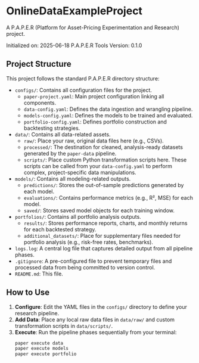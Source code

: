 # OnlineDataExampleProject

A P.A.P.E.R (Platform for Asset-Pricing Experimentation and Research) project.

Initialized on: 2025-06-18
P.A.P.E.R Tools Version: 0.1.0

## Project Structure

This project follows the standard P.A.P.E.R directory structure:

- `configs/`: Contains all configuration files for the project.
    - `paper-project.yaml`: Main project configuration linking all components.
    - `data-config.yaml`: Defines the data ingestion and wrangling pipeline.
    - `models-config.yaml`: Defines the models to be trained and evaluated.
    - `portfolio-config.yaml`: Defines portfolio construction and backtesting strategies.
- `data/`: Contains all data-related assets.
    - `raw/`: Place your raw, original data files here (e.g., CSVs).
    - `processed/`: The destination for cleaned, analysis-ready datasets generated by the `paper-data` pipeline.
    - `scripts/`: Place custom Python transformation scripts here. These scripts can be called from your `data-config.yaml` to perform complex, project-specific data manipulations.
- `models/`: Contains all modeling-related outputs.
    - `predictions/`: Stores the out-of-sample predictions generated by each model.
    - `evaluations/`: Contains performance metrics (e.g., R², MSE) for each model.
    - `saved/`: Stores saved model objects for each training window.
- `portfolios/`: Contains all portfolio analysis outputs.
    - `results/`: Stores performance reports, charts, and monthly returns for each backtested strategy.
    - `additional_datasets/`: Place for supplementary files needed for portfolio analysis (e.g., risk-free rates, benchmarks).
- `logs.log`: A central log file that captures detailed output from all pipeline phases.
- `.gitignore`: A pre-configured file to prevent temporary files and processed data from being committed to version control.
- `README.md`: This file.

## How to Use

1.  **Configure**: Edit the YAML files in the `configs/` directory to define your research pipeline.
2.  **Add Data**: Place any local raw data files in `data/raw/` and custom transformation scripts in `data/scripts/`.
3.  **Execute**: Run the pipeline phases sequentially from your terminal:
    ```bash
    paper execute data
    paper execute models
    paper execute portfolio
    ```
